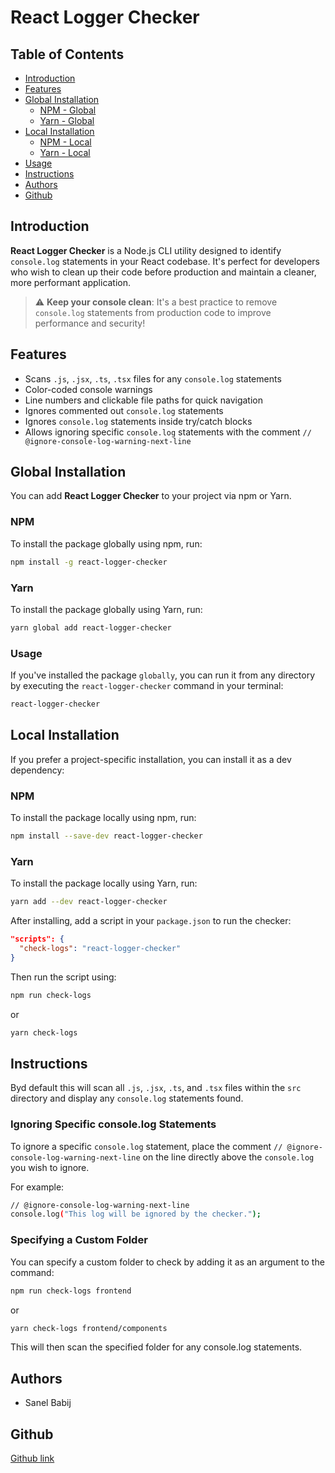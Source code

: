 # React Logger Checker

## Table of Contents

- [Introduction](#introduction)
- [Features](#features)
- [Global Installation](#global-installation)
  - [NPM - Global](#npm---global)
  - [Yarn - Global](#yarn---global)
- [Local Installation](#local-installation)
  - [NPM - Local](#npm---local)
  - [Yarn - Local](#yarn---local)
- [Usage](#usage)
- [Instructions](#instructions)
- [Authors](#authors)
- [Github](#github)

## Introduction

**React Logger Checker** is a Node.js CLI utility designed to identify `console.log` statements in your React codebase. It's perfect for developers who wish to clean up their code before production and maintain a cleaner, more performant application.

> :warning: **Keep your console clean**: It's a best practice to remove `console.log` statements from production code to improve performance and security!

## Features

- Scans `.js`, `.jsx`, `.ts`, `.tsx` files for any `console.log` statements
- Color-coded console warnings
- Line numbers and clickable file paths for quick navigation
- Ignores commented out `console.log` statements
- Ignores `console.log` statements inside try/catch blocks
- Allows ignoring specific `console.log` statements with the comment `// @ignore-console-log-warning-next-line`

## Global Installation

You can add **React Logger Checker** to your project via npm or Yarn.

### NPM

To install the package globally using npm, run:

```bash
npm install -g react-logger-checker
```

### Yarn

To install the package globally using Yarn, run:

```bash
yarn global add react-logger-checker
```

### Usage

If you've installed the package `globally`, you can run it from any directory by executing the `react-logger-checker` command in your terminal:

```bash
react-logger-checker
```

## Local Installation

If you prefer a project-specific installation, you can install it as a dev dependency:

### NPM

To install the package locally using npm, run:

```bash
npm install --save-dev react-logger-checker
```

### Yarn

To install the package locally using Yarn, run:

```bash
yarn add --dev react-logger-checker
```

After installing, add a script in your `package.json` to run the checker:

```json
"scripts": {
  "check-logs": "react-logger-checker"
}
```

Then run the script using:

```bash
npm run check-logs
```

or

```bash
yarn check-logs
```

## Instructions

Byd default this will scan all `.js`, `.jsx`, `.ts`, and `.tsx` files within the `src` directory and display any `console.log` statements found.

### Ignoring Specific console.log Statements

To ignore a specific `console.log` statement, place the comment `// @ignore-console-log-warning-next-line` on the line directly above the `console.log` you wish to ignore.

For example:

```bash
// @ignore-console-log-warning-next-line
console.log("This log will be ignored by the checker.");
```

### Specifying a Custom Folder

You can specify a custom folder to check by adding it as an argument to the command:

```bash
npm run check-logs frontend
```

or

```bash
yarn check-logs frontend/components
```

This will then scan the specified folder for any console.log statements.

## Authors

- Sanel Babij

##

## Github

[Github link](https://github.com/Nelsa-bl/checkLogs)

##
